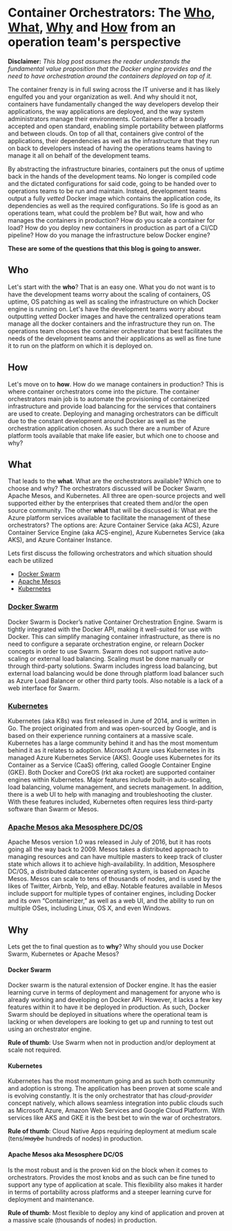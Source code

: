 # Container Orchestrators: The [Who](#who), [What](#what), [Why](#why) and [How](#how) from an operation team's perspective


**Disclaimer:** *This blog post assumes the reader understands the fundamental value proposition that the Docker engine provides and the need to have orchestration around the containers deployed on top of it.*

The container frenzy is in full swing across the IT universe and it has likely engulfed you and your organization as well. And why should it not, containers have fundamentally changed the way developers develop their applications, the way applications are deployed, and the way system administrators manage their environments. Containers offer a broadly accepted and open standard, enabling simple portability between platforms and between clouds. On top of all that, containers give control of the applications, their dependencies as well as the infrastructure that they run on back to developers instead of having the operations teams having to manage it all on behalf of the development teams. 

By abstracting the infrastructure binaries, containers put the onus of uptime back in the hands of the development teams. No longer is compiled code and the dictated configurations for said code, going to be handed over to operations teams to be run and maintain. Instead, development teams output a fully *vetted* Docker image which contains the application code, its dependencies as well as the required configurations. So life is good as an operations team, what could the problem be? But wait, how and who manages the containers in production? How do you scale a container for load? How do you deploy new containers in production as part of a CI/CD pipeline? How do you manage the infrastructure below Docker engine? 

**These are some of the questions that this blog is going to answer.**

## Who
Let's start with the **who**? That is an easy one. What you do not want is to have the development teams worry about the scaling of containers, OS uptime, OS patching as well as scaling the infrastructure on which Docker engine is running on. Let's have the development teams worry about outputting *vetted* Docker images and have the centralized operations team manage all the docker containers and the infrastructure they run on. The operations team chooses the container orchestrator that best facilitates the needs of the development teams and their applications as well as fine tune it to run on the platform on which it is deployed on.

## How
Let's move on to **how**. How do we manage containers in production? This is where container orchestrators come into the picture. The container orchestrators main job is to automate the provisioning of containerized infrastructure and provide load balancing for the services that containers are used to create. Deploying and managing orchestrators can be difficult due to the constant development around Docker as well as the orchestration application chosen. As such there are a number of Azure platform tools available that make life easier, but which one to choose and why? 

## What
That leads to the **what**. What are the orchestrators available? Which one to choose and why? The orchestrators discussed will be Docker Swarm, Apache Mesos, and Kubernetes. All three are open-source projects and well supported either by the enterprises that created them and/or the open source community. The other **what** that will be discussed is: What are the Azure platform services available to facilitate the management of these orchestrators? The options are: Azure Container Service (aka ACS), Azure Container Service Engine (aka ACS-engine), Azure Kubernetes Service (aka AKS), and Azure Container Instance.

Lets first discuss the following orchestrators and which situation should each be utilized
*   [Docker Swarm](#docker-swarm)
*   [Apache Mesos](#apache-mesos)
*   [Kubernetes](#kubernetes)

### [Docker Swarm](https://docs.docker.com/engine/swarm/)
Docker Swarm is Docker’s native Container Orchestration Engine. Swarm is tightly integrated with the Docker API, making it well-suited for use with Docker. This can simplify managing container infrastructure, as there is no need to configure a separate orchestration engine, or relearn Docker concepts in order to use Swarm. Swarm does not support native auto-scaling or external load balancing. Scaling must be done manually or through third-party solutions. Swarm includes ingress load balancing, but external load balancing would be done through platform load balancer such as Azure Load Balancer or other third party tools. Also notable is a lack of a web interface for Swarm.

### [Kubernetes](https://kubernetes.io/docs/home/)

Kubernetes (aka K8s) was first released in June of 2014, and is written in Go. The project originated from and was open-sourced by Google, and is based on their experience running containers at a massive scale. Kubernetes has a large community behind it and has the most momentum behind it as it relates to adoption. Microsoft Azure uses Kubernetes in its managed Azure Kubernetes Service (AKS). Google uses Kubernetes for its Container as a Service (CaaS) offering, called Google Container Engine (GKE). Both Docker and CoreOS (rkt aka rocket) are supported container engines within Kubernetes. Major features include built-in auto-scaling, load balancing, volume management, and secrets management. In addition, there is a web UI to help with managing and troubleshooting the cluster. With these features included, Kubernetes often requires less third-party software than Swarm or Mesos.

###  [Apache Mesos aka Mesosphere DC/OS](http://mesos.apache.org/documentation/latest/)
Apache Mesos version 1.0 was released in July of 2016, but it has roots going all the way back to 2009. Mesos takes a distributed approach to managing resources and can have multiple masters to keep track of cluster state which allows it to achieve high-availability. In addition, Mesosphere DC/OS, a distributed datacenter operating system, is based on Apache Mesos. Mesos can scale to tens of thousands of nodes, and is used by the likes of Twitter, Airbnb, Yelp, and eBay. Notable features available in Mesos include support for multiple types of container engines, including Docker and its own “Containerizer,” as well as a web UI, and the ability to run on multiple OSes, including Linux, OS X, and even Windows.

## Why
Lets get the to final question as to **why**? Why should you use Docker Swarm, Kubernetes or Apache Mesos?

#### Docker Swarm
Docker swarm is the natural extension of Docker engine. It has the easier learning curve in terms of deployment and management for anyone who is already working and developing on Docker API. However, it lacks a few key features within it to have it be deployed in production. As such, Docker Swarm should be deployed in situations where the operational team is lacking or when developers are looking to get up and running to test out using an orchestrator engine. 

**Rule of thumb**: Use Swarm when not in production and/or deployment at scale not required.

#### Kubernetes
Kubernetes has the most momentum going and as such both community and adoption is strong. The application has been proven at some scale and is evolving constantly. It is the only orchestrator that has *cloud-provider* concept natively, which allows seamless integration into public clouds such as Microsoft Azure, Amazon Web Services and Google Cloud Platform. With services like AKS and GKE it is the best bet to win the war of orchestrators.

**Rule of thumb**: Cloud Native Apps requiring deployment at medium scale (tens/~~*maybe*~~ hundreds of nodes) in production.

#### Apache Mesos aka Mesosphere DC/OS
Is the most robust and is the proven kid on the block when it comes to orchestrators. Provides the most knobs and as such can be fine tuned to support any type of application at scale. This flexibility also makes it harder in terms of portability across platforms and a steeper learning curve for deployment and maintenance. 

**Rule of thumb**: Most flexible to deploy any kind of application and proven at a massive scale (thousands of nodes) in production.